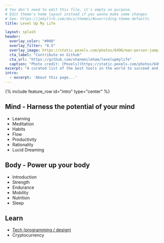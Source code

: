 ```yaml
---
# You don't need to edit this file, it's empty on purpose.
# Edit theme's home layout instead if you wanna make some changes
# See: https://jekyllrb.com/docs/themes/#overriding-theme-defaults
title: Level Up My Life

layout: splash
header:
  overlay_color: "#000"
  overlay_filter: "0.5"
  overlay_image: https://static.pexels.com/photos/6496/man-person-jumping-desert.jpg
  cta_label: "Contribute on Github"
  cta_url: "https://github.com/shanemileham/levelupmylife"
  caption: "Photo credit: [Pexels](https://static.pexels.com/photos/6496/man-person-jumping-desert.jpg)"
excerpt: "A curated list of the best tools in the world to succeed and be happy"
intro:
  - excerpt: 'About this page...'
---
```


{% include feature_row id="intro" type="center" %}

## Mind - Harness the potential of your mind
* Learning
* Meditation
* Habits
* Flow
* Productivity
* Rationality
* Lucid Dreaming

## Body - Power up your body
* Introduction
* Strength
* Endurance
* Mobility
* Nutrition
* Sleep

## Learn
* [Tech (programming / design)](https://github.com/sindresorhus/awesome)
* Cryptocurrency
